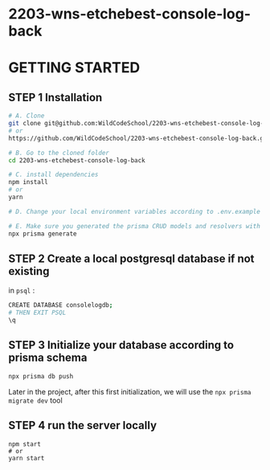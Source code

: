 # 2203-wns-etchebest-console-log-back

# GETTING STARTED

## STEP 1 Installation
```bash
# A. Clone
git clone git@github.com:WildCodeSchool/2203-wns-etchebest-console-log-back.git
# or
https://github.com/WildCodeSchool/2203-wns-etchebest-console-log-back.git

# B. Go to the cloned folder
cd 2203-wns-etchebest-console-log-back

# C. install dependencies
npm install
# or
yarn

# D. Change your local environment variables according to .env.example

# E. Make sure you generated the prisma CRUD models and resolvers with
npx prisma generate
```

## STEP 2 Create a local postgresql database if not existing
in `psql` :

```bash
CREATE DATABASE consolelogdb;
# THEN EXIT PSQL
\q
```

## STEP 3 Initialize your database according to prisma schema
```bash
npx prisma db push
```
Later in the project, after this first initialization,
we will use the `npx prisma migrate dev` tool

## STEP 4 run the server locally
```
npm start
# or
yarn start
```
